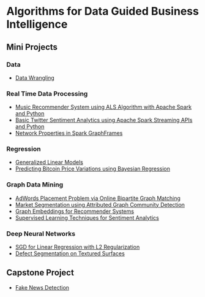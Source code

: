 # Algorithms for Data Guided Business Intelligence

## Mini Projects

### Data 
- [Data Wrangling](https://github.com/hrshagrwl/data-wrangling)

### Real Time Data Processing
- [Music Recommender System using ALS Algorithm with Apache Spark and Python](https://github.com/hrshagrwl/music-recommender)
- [Basic Twitter Sentiment Analytics using Apache Spark Streaming APIs and Python](https://github.com/hrshagrwl/twitter-sentiment-analysis)
- [Network Properties in Spark GraphFrames](https://github.com/hrshagrwl/network-properties-spark-graphframes)

### Regression
- [Generalized Linear Models]()
- [Predicting Bitcoin Price Variations using Bayesian Regression](https://github.com/hrshagrwl/bitcoin-price-variation-using-bayesian-regression)

### Graph Data Mining
- [AdWords Placement Problem via Online Bipartite Graph Matching](https://github.com/hrshagrwl/adword-placement)
- [Market Segmentation using Attributed Graph Community Detection](https://github.com/hrshagrwl/market-segmentation)
- [Graph Embeddings for Recommender Systems](https://github.com/hrshagrwl/graph-embedding)
- [Supervised Learning Techniques for Sentiment Analytics](https://github.com/hrshagrwl/supervised-sentiment-analysis)

### Deep Neural Networks
- [SGD for Linear Regression with L2 Regularization]()
- [Defect Segmentation on Textured Surfaces](https://github.com/hrshagrwl/defect-segmentation)

## Capstone Project

- [Fake News Detection](https://github.com/hrshagrwl/fake-news-classifier)



